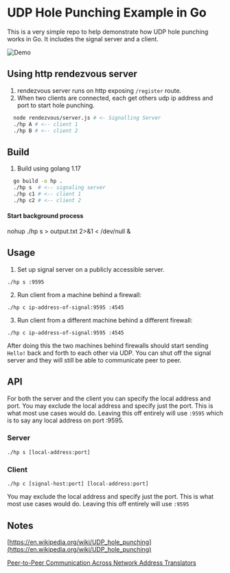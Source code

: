 # UDP Hole Punching Example in Go
This is a very simple repo to help demonstrate how UDP hole punching works in
Go. It includes the signal server and a client.

![Demo](/demo.gif "Demo")

## Using http rendezvous server
1. rendezvous server runs on http exposing `/register` route.
2. When two clients are connected, each get others udp ip address and port to start hole punching. 
```bash
  node rendezvous/server.js # <- Signalling Server
  ./hp A # <-- client 1
  ./hp B # <-- client 2
```

## Build
1. Build using golang 1.17
```bash
  go build -o hp .
  ./hp s  # <-- signaling server
  ./hp c1 # <-- client 1
  ./hp c2 # <-- client 2
```

#### Start background process
nohup ./hp s > output.txt 2>&1 < /dev/null &

## Usage
1. Set up signal server on a publicly accessible server.
```
./hp s :9595
```
2. Run client from a machine behind a firewall:
```
./hp c ip-address-of-signal:9595 :4545
```
3. Run client from a different machine behind a different firewall:
```
./hp c ip-address-of-signal:9595 :4545
```

After doing this the two machines behind firewalls should start sending `Hello!` back and forth to each other via UDP. You can shut off the signal server and they will still be able to communicate peer to peer.

## API
For both the server and the client you can specify the local address and port.
You may exclude the local address and specify just the port. This is what most use cases would do.
Leaving this off entirely will use `:9595` which is to say any local address on port :9595.

### Server
```
./hp s [local-address:port]
```

### Client
```
./hp c [signal-host:port] [local-address:port]
```
You may exclude the local address and specify just the port. This is what most use cases would do.
Leaving this off entirely will use `:9595`

## Notes
[https://en.wikipedia.org/wiki/UDP_hole_punching](https://en.wikipedia.org/wiki/UDP_hole_punching)

[Peer-to-Peer Communication Across Network Address Translators](https://bford.info/pub/net/p2pnat/)

